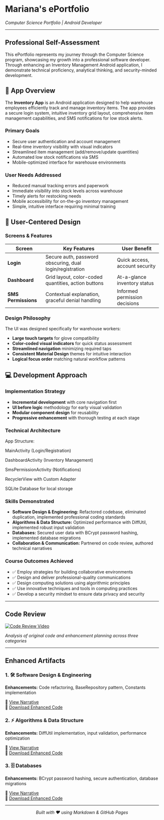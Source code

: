 # Mariana's ePortfolio
*Computer Science Portfolio | Android Developer*

---

## Professional Self-Assessment

This ePortfolio represents my journey through the Computer Science program, showcasing my growth into a professional software developer. Through enhancing an Inventory Management Android application, I demonstrate technical proficiency, analytical thinking, and security-minded development.

## 📱 App Overview

The **Inventory App** is an Android application designed to help warehouse employees efficiently track and manage inventory items. The app provides a secure login system, intuitive inventory grid layout, comprehensive item management capabilities, and SMS notifications for low stock alerts.

### Primary Goals
- Secure user authentication and account management
- Real-time inventory visibility with visual indicators
- Streamlined item management (add/remove/update quantities)
- Automated low stock notifications via SMS
- Mobile-optimized interface for warehouse environments

### User Needs Addressed
- Reduced manual tracking errors and paperwork
- Immediate visibility into stock levels across warehouse
- Timely alerts for restocking needs
- Mobile accessibility for on-the-go inventory management
- Simple, intuitive interface requiring minimal training

## 🎨 User-Centered Design

### Screens & Features

| Screen | Key Features | User Benefit |
|--------|-------------|-------------|
| **Login** | Secure auth, password obscuring, dual login/registration | Quick access, account security |
| **Dashboard** | Grid layout, color-coded quantities, action buttons | At-a-glance inventory status |
| **SMS Permissions** | Contextual explanation, graceful denial handling | Informed permission decisions |

### Design Philosophy

The UI was designed specifically for warehouse workers:
- **Large touch targets** for glove compatibility
- **Color-coded visual indicators** for quick status assessment
- **Streamlined navigation** minimizing required taps
- **Consistent Material Design** themes for intuitive interaction
- **Logical focus order** matching natural workflow patterns

## 💻 Development Approach

### Implementation Strategy
- **Incremental development** with core navigation first
- **UI before logic** methodology for early visual validation
- **Modular component design** for reusability
- **Progressive enhancement** with thorough testing at each stage

### Technical Architecture
App Structure:

MainActivity (Login/Registration)

DashboardActivity (Inventory Management)

SmsPermissionActivity (Notifications)

RecyclerView with Custom Adapter

SQLite Database for local storage


### Skills Demonstrated

- **Software Design & Engineering:** Refactored codebase, eliminated duplication, implemented professional coding standards
- **Algorithms & Data Structure:** Optimized performance with DiffUtil, implemented robust input validation  
- **Databases:** Secured user data with BCrypt password hashing, implemented database migrations
- **Collaboration & Communication:** Partnered on code review, authored technical narratives

### Course Outcomes Achieved

- ✅ Employ strategies for building collaborative environments
- ✅ Design and deliver professional-quality communications
- ✅ Design computing solutions using algorithmic principles
- ✅ Use innovative techniques and tools in computing practices
- ✅ Develop a security mindset to ensure data privacy and security

---

## Code Review

[![Code Review Video](https://img.shields.io/badge/Watch_Code_Review-Video-red?style=for-the-badge&logo=youtube)](https://youtu.be/ktiL2u_ch24)

*Analysis of original code and enhancement planning across three categories*

---

## Enhanced Artifacts

### 1. 🛠️ Software Design & Engineering

**Enhancements:** Code refactoring, BaseRepository pattern, Constants implementation  

📄 [View Narrative](https://github.com/MZornes2025/mobile-architect-and-programming/blob/main/Software%20Design%20%26%20Engineering%20Enhancement.docx)  
💾 [Download Enhanced Code](https://github.com/MZornes2025/mobile-architect-and-programming/blob/main/InventoryApp1%20Software%20Design%20%26%20Engineering%20Enhancement.rar)

### 2. ⚡ Algorithms & Data Structure  

**Enhancements:** DiffUtil implementation, input validation, performance optimization

📄 [View Narrative](https://github.com/MZornes2025/mobile-architect-and-programming/blob/main/Algorithms%20%26%20Data%20Structure%20Enhancement.docx)  
💾 [Download Enhanced Code](https://github.com/MZornes2025/mobile-architect-and-programming/blob/main/Algorithms%20%26%20Data%20Structure%20Enhancement.zip)

### 3. 🗄️ Databases

**Enhancements:** BCrypt password hashing, secure authentication, database migrations

📄 [View Narrative](https://github.com/MZornes2025/mobile-architect-and-programming/blob/main/Database%20Enhancement%20Narrative.docx)  
💾 [Download Enhanced Code](https://github.com/MZornes2025/mobile-architect-and-programming/blob/main/Database%20Enhancement.zip)

---



<div align="center">

*Built with ❤️ using Markdown & GitHub Pages*

</div>

